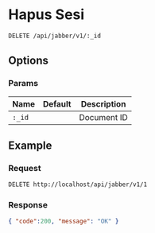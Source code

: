 # Hapus Sesi

<!--
@category Sesi
-->

```bash
DELETE /api/jabber/v1/:_id
```

## Options

### Params

Name | Default | Description
--- | --- | ---
`:_id` |  | Document ID

## Example

### Request

```bash
DELETE http://localhost/api/jabber/v1/1
```

### Response

```json
{ "code":200, "message": "OK" }
```